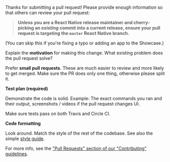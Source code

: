 Thanks for submitting a pull request! Please provide enough information so that others can review your pull request:

> **Unless you are a React Native release maintainer and cherry-picking an *existing* commit into a current release, ensure your pull request is targeting the `master` React Native branch.**

(You can skip this if you're fixing a typo or adding an app to the Showcase.)

Explain the **motivation** for making this change. What existing problem does the pull request solve?

Prefer **small pull requests**. These are much easier to review and more likely to get merged. Make sure the PR does only one thing, otherwise please split it.

**Test plan (required)**

Demonstrate the code is solid. Example: The exact commands you ran and their output, screenshots / videos if the pull request changes UI.

Make sure tests pass on both Travis and Circle CI.

**Code formatting**

Look around. Match the style of the rest of the codebase. See also the simple [style guide](https://github.com/facebook/react-native/blob/master/CONTRIBUTING.md#style-guide).

For more info, see the ["Pull Requests" section of our "Contributing" guidelines](https://github.com/facebook/react-native/blob/master/CONTRIBUTING.md#pull-requests).
